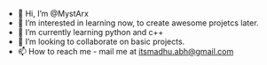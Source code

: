 - 👋 Hi, I’m @MystArx
- 👀 I’m interested in learning now, to create awesome projetcs later.
- 🌱 I’m currently learning python and c++
- 💞️ I’m looking to collaborate on basic projects.
- 📫 How to reach me - mail me at itsmadhu.abh@gmail.com

<!---
MystArx/MystArx is a ✨ special ✨ repository because its `README.md` (this file) appears on your GitHub profile.
You can click the Preview link to take a look at your changes.
--->

